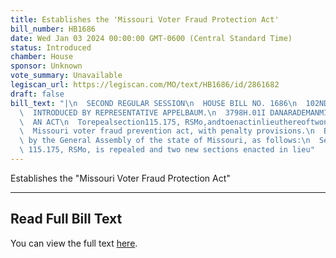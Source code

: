 ```yaml
---
title: Establishes the 'Missouri Voter Fraud Protection Act'
bill_number: HB1686
date: Wed Jan 03 2024 00:00:00 GMT-0600 (Central Standard Time)
status: Introduced
chamber: House
sponsor: Unknown
vote_summary: Unavailable
legiscan_url: https://legiscan.com/MO/text/HB1686/id/2861682
draft: false
bill_text: "|\n  SECOND REGULAR SESSION\n  HOUSE BILL NO. 1686\n  102ND GENERAL ASSEMBLY\n\
  \  INTRODUCED BY REPRESENTATIVE APPELBAUM.\n  3798H.01I DANARADEMANMILLER,ChiefClerk\n\
  \  AN ACT\n  Torepealsection115.175, RSMo,andtoenactinlieuthereoftwonewsectionsrelatingtothe\n\
  \  Missouri voter fraud prevention act, with penalty provisions.\n  Be it enacted\
  \ by the General Assembly of the state of Missouri, as follows:\n  Section A. Section\
  \ 115.175, RSMo, is repealed and two new sections enacted in lieu"
---
```

Establishes the "Missouri Voter Fraud Protection Act"

---

## Read Full Bill Text

You can view the full text [here](https://legiscan.com/MO/text/HB1686/id/2861682).
